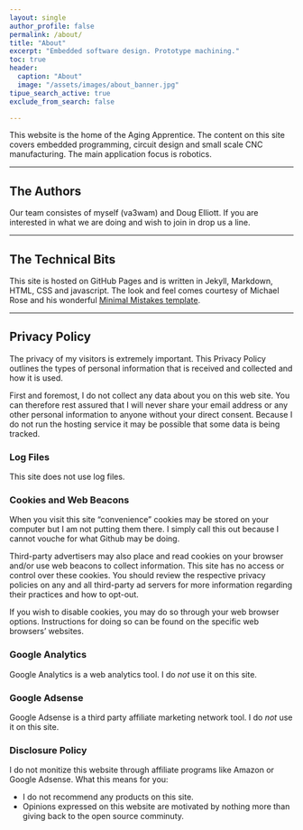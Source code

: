 ```yaml
---
layout: single
author_profile: false
permalink: /about/
title: "About"
excerpt: "Embedded software design. Prototype machining."
toc: true
header:
  caption: "About"
  image: "/assets/images/about_banner.jpg"
tipue_search_active: true
exclude_from_search: false

---
```

This website is the home of the Aging Apprentice. The content on this site covers embedded programming, circuit design and small scale CNC manufacturing. The main application focus is robotics.

---
## The Authors
Our team consistes of myself (va3wam) and Doug Elliott. If you are interested in what we are doing and wish to join in drop us a line. 

---
## The Technical Bits
This site is hosted on GitHub Pages and is written in Jekyll, Markdown, HTML, CSS and javascript. The look and feel comes courtesy of Michael Rose and his wonderful [Minimal Mistakes template](https://mmistakes.github.io/minimal-mistakes/).  

---
## Privacy Policy
The privacy of my visitors is extremely important. This Privacy Policy outlines the types of personal information that is received and collected and how it is used.

First and foremost, I do not collect any data about you on this web site. You can therefore rest assured that I will never share your email address or any other personal information to anyone without your direct consent. Because I do not run the hosting service it may be possible that some data is being tracked.

### Log Files
This site does not use log files.

### Cookies and Web Beacons
When you visit this site “convenience” cookies may be stored on your computer but I am not putting them there. I simply call this out because I cannot vouche for what Github may be doing. 

Third-party advertisers may also place and read cookies on your browser and/or use web beacons to collect information. This site has no access or control over these cookies. You should review the respective privacy policies on any and all third-party ad servers for more information regarding their practices and how to opt-out.

If you wish to disable cookies, you may do so through your web browser options. Instructions for doing so can be found on the specific web browsers’ websites.

### Google Analytics 
Google Analytics is a web analytics tool. I do *not* use it on this site.

### Google Adsense
Google Adsense is a third party affiliate marketing network tool. I do *not* use it on this site.

### Disclosure Policy
I do not monitize this website through affiliate programs like Amazon or Google Adsense. What this means for you:
- I do not recommend any products on this site.
- Opinions expressed on this website are motivated by nothing more than giving back to the open source comminuty.
